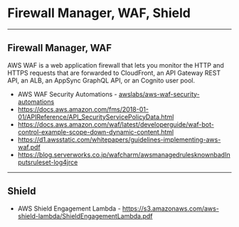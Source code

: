 # Firewall Manager, WAF, Shield

---
## Firewall Manager, WAF

AWS WAF is a web application firewall that lets you monitor the HTTP and HTTPS requests that are forwarded to CloudFront, an API Gateway REST API, an ALB, an AppSync GraphQL API, or an Cognito user pool.

- AWS WAF Security Automations - [awslabs/aws-waf-security-automations](https://github.com/awslabs/aws-waf-security-automations)
- https://docs.aws.amazon.com/fms/2018-01-01/APIReference/API_SecurityServicePolicyData.html
- https://docs.aws.amazon.com/waf/latest/developerguide/waf-bot-control-example-scope-down-dynamic-content.html
- https://d1.awsstatic.com/whitepapers/guidelines-implementing-aws-waf.pdf
- https://blog.serverworks.co.jp/wafcharm/awsmanagedrulesknownbadInputsruleset-log4jrce

---
## Shield
- AWS Shield Engagement Lambda - https://s3.amazonaws.com/aws-shield-lambda/ShieldEngagementLambda.pdf
